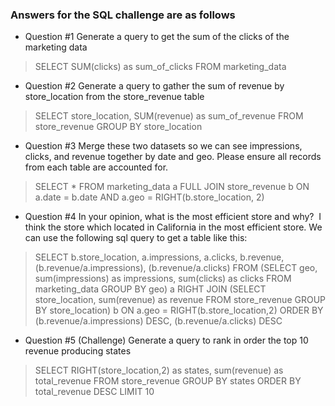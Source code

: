 ### Answers for the SQL challenge are as follows
*  Question #1
 Generate a query to get the sum of the clicks of the marketing data
​

>  SELECT SUM(clicks) as sum_of_clicks
>  FROM marketing_data
​

*  Question #2
 Generate a query to gather the sum of revenue by store_location from the store_revenue table
​

>  SELECT store_location, SUM(revenue) as sum_of_revenue
>  FROM store_revenue
>  GROUP BY store_location
​

*  Question #3
 Merge these two datasets so we can see impressions, clicks, and revenue together by date
and geo.
 Please ensure all records from each table are accounted for.
​
>  SELECT *
>  FROM marketing_data a
>  FULL JOIN store_revenue b
>  ON a.date = b.date AND a.geo = RIGHT(b.store_location, 2)
​

* Question #4
 In your opinion, what is the most efficient store and why?
​
I think the store which located in California in the most efficient store. We can use the following sql query to get a table like this:

>  SELECT b.store_location, a.impressions, a.clicks, b.revenue, (b.revenue/a.impressions), (b.revenue/a.clicks)
>  FROM
>  (SELECT geo, sum(impressions) as impressions, sum(clicks) as clicks
>  FROM marketing_data
>  GROUP BY geo) a
>  RIGHT JOIN
>  (SELECT store_location, sum(revenue) as revenue
>  FROM store_revenue
>  GROUP BY store_location) b
>  ON a.geo = RIGHT(b.store_location,2)
>  ORDER BY (b.revenue/a.impressions) DESC, (b.revenue/a.clicks) DESC
​

* Question #5 (Challenge)
 Generate a query to rank in order the top 10 revenue producing states
 ​​​
>  SELECT RIGHT(store_location,2) as states, sum(revenue) as total_revenue
>  FROM store_revenue
>  GROUP BY states
>  ORDER BY total_revenue DESC
>  LIMIT 10
